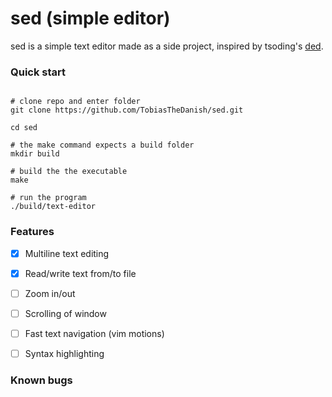 # sed (simple editor)

sed is a simple text editor made as a side project, inspired by tsoding's [ded](https://github.com/tsoding/ded).

### Quick start

```console

# clone repo and enter folder
git clone https://github.com/TobiasTheDanish/sed.git

cd sed

# the make command expects a build folder
mkdir build

# build the the executable
make

# run the program
./build/text-editor

```

### Features

-[x] Multiline text editing
-[x] Read/write text from/to file
-[ ] Zoom in/out
-[ ] Scrolling of window
-[ ] Fast text navigation (vim motions)
-[ ] Syntax highlighting


### Known bugs
